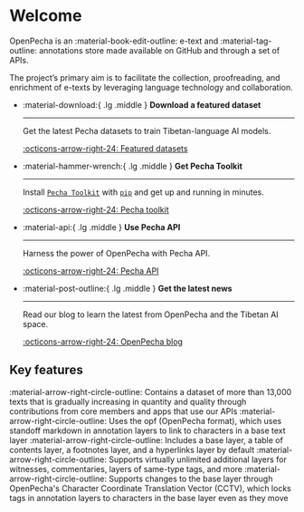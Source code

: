 # Welcome

OpenPecha is an :material-book-edit-outline: e-text and :material-tag-outline: annotations store made available on GitHub and through a set of APIs. 

The project’s primary aim is to facilitate the collection, proofreading, and enrichment of e-texts by leveraging language technology and collaboration.

<div class="grid cards" markdown>

-   :material-download:{ .lg .middle } __Download a featured dataset__

    ---

    Get the latest Pecha datasets to train Tibetan-language AI models.

    [:octicons-arrow-right-24: Featured datasets](https://openpecha.org/data/featured-datasets/)
    
-   :material-hammer-wrench:{ .lg .middle } __Get Pecha Toolkit__

    ---

    Install [`Pecha Toolkit`](#) with [`pip`](https://pypi.org/project/pip/) and get up
    and running in minutes.

    [:octicons-arrow-right-24: Pecha toolkit](https://openpecha.org/toolkit/install/)

-   :material-api:{ .lg .middle } __Use Pecha API__

    ---

    Harness the power of OpenPecha with Pecha API. 

    [:octicons-arrow-right-24: Pecha API](https://openpecha.org/api/getting-started/)

-   :material-post-outline:{ .lg .middle } __Get the latest news__

    ---

    Read our blog to learn the latest from OpenPecha and the Tibetan AI space.

    [:octicons-arrow-right-24: OpenPecha blog](https://openpecha.org/blog/)

</div>


## Key features

:material-arrow-right-circle-outline: Contains a dataset of more than 13,000 texts that is gradually increasing in quantity and quality through contributions from core members and apps that use our APIs
:material-arrow-right-circle-outline: Uses the opf (OpenPecha format), which uses standoff markdown in annotation layers to link to characters in a base text layer
:material-arrow-right-circle-outline: Includes a base layer, a table of contents layer, a footnotes layer, and a hyperlinks layer by default
:material-arrow-right-circle-outline: Supports virtually unlimited additional layers for witnesses, commentaries, layers of same-type tags, and more
:material-arrow-right-circle-outline: Supports changes to the base layer through OpenPecha's Character Coordinate Translation Vector (CCTV), which locks tags in annotation layers to characters in the base layer even as they move   
